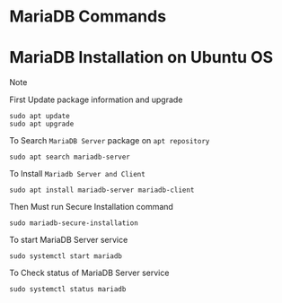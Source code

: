 # MariaDB Commands

# MariaDB Installation on Ubuntu OS 

> [!NOTE]
> First Update package information and upgrade
> ```
> sudo apt update
> sudo apt upgrade
> ```

To Search `MariaDB Server` package on `apt repository`
```
sudo apt search mariadb-server
```

To Install `Mariadb Server and Client` 
```
sudo apt install mariadb-server mariadb-client
```

Then Must run Secure Installation command 
```
sudo mariadb-secure-installation
```

To start MariaDB Server service 
```
sudo systemctl start mariadb
```

To Check status of MariaDB Server service 
```
sudo systemctl status mariadb
```
